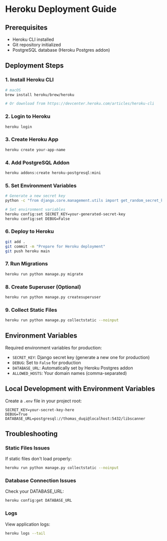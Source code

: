 # Heroku Deployment Guide

## Prerequisites

- Heroku CLI installed
- Git repository initialized
- PostgreSQL database (Heroku Postgres addon)

## Deployment Steps

### 1. Install Heroku CLI

```bash
# macOS
brew install heroku/brew/heroku

# Or download from https://devcenter.heroku.com/articles/heroku-cli
```

### 2. Login to Heroku

```bash
heroku login
```

### 3. Create Heroku App

```bash
heroku create your-app-name
```

### 4. Add PostgreSQL Addon

```bash
heroku addons:create heroku-postgresql:mini
```

### 5. Set Environment Variables

```bash
# Generate a new secret key
python -c "from django.core.management.utils import get_random_secret_key; print(get_random_secret_key())"

# Set environment variables
heroku config:set SECRET_KEY=your-generated-secret-key
heroku config:set DEBUG=False
```

### 6. Deploy to Heroku

```bash
git add .
git commit -m "Prepare for Heroku deployment"
git push heroku main
```

### 7. Run Migrations

```bash
heroku run python manage.py migrate
```

### 8. Create Superuser (Optional)

```bash
heroku run python manage.py createsuperuser
```

### 9. Collect Static Files

```bash
heroku run python manage.py collectstatic --noinput
```

## Environment Variables

Required environment variables for production:

- `SECRET_KEY`: Django secret key (generate a new one for production)
- `DEBUG`: Set to `False` for production
- `DATABASE_URL`: Automatically set by Heroku Postgres addon
- `ALLOWED_HOSTS`: Your domain names (comma-separated)

## Local Development with Environment Variables

Create a `.env` file in your project root:

```
SECRET_KEY=your-secret-key-here
DEBUG=True
DATABASE_URL=postgresql://thomas_duqi@localhost:5432/libscanner
```

## Troubleshooting

### Static Files Issues

If static files don't load properly:

```bash
heroku run python manage.py collectstatic --noinput
```

### Database Connection Issues

Check your DATABASE_URL:

```bash
heroku config:get DATABASE_URL
```

### Logs

View application logs:

```bash
heroku logs --tail
```
